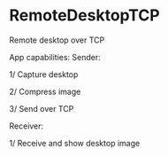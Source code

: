# RemoteDesktopTCP
Remote desktop over TCP


App capabilities:
Sender:

1/ Capture desktop

2/ Compress image

3/ Send over TCP

Receiver:

1/ Receive and show desktop image

